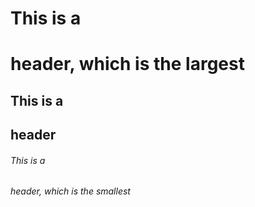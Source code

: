 # This is a <h1> header, which is the largest
## This is a <h2> header
###### This is a <h6> header, which is the smallest
